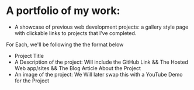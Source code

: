 # A portfolio of my work: 
* A showcase of previous web development projects: a gallery style page with clickable links to projects that I’ve completed.

<p> For Each, we'll be following the the format below</p>

* Project Title
* A Description of the project: Will include the GitHub Link && The Hosted Web app/sites && The Blog Article About the Project
* An image of the project: We Will later swap this with a YouTube Demo for the Project
